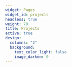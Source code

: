 ```yaml
---
widget: Pages
widget_id: projects
headless: true
weight: 70
title: Projects
active: true
design:
  columns: "2"
  background:
    text_color_light: false
    image_darken: 0
---
```

